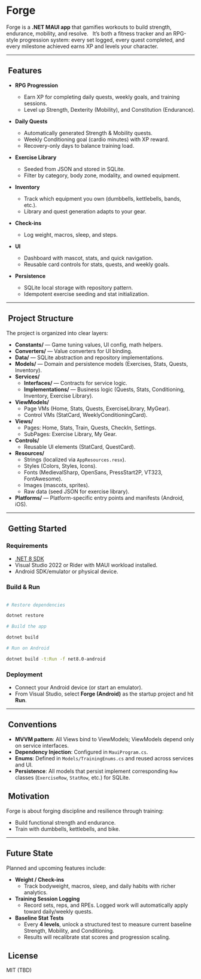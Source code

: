 
# Forge

Forge is a **.NET MAUI app** that gamifies workouts to build strength, endurance, mobility, and resolve.  
It’s both a fitness tracker and an RPG-style progression system: every set logged, every quest completed, and every milestone achieved earns XP and levels your character.

---
##  Features

- **RPG Progression**
	-  Earn XP for completing daily quests, weekly goals, and training sessions.
	-  Level up Strength, Dexterity (Mobility), and Constitution (Endurance).

- **Daily Quests**
	-  Automatically generated Strength & Mobility quests.
	-  Weekly Conditioning goal (cardio minutes) with XP reward.
	-  Recovery-only days to balance training load.

- **Exercise Library**
	-  Seeded from JSON and stored in SQLite.
	-  Filter by category, body zone, modality, and owned equipment.

- **Inventory**
	-  Track which equipment you own (dumbbells, kettlebells, bands, etc.).
	-  Library and quest generation adapts to your gear.

- **Check-ins**
	-  Log weight, macros, sleep, and steps.

- **UI**
	-  Dashboard with mascot, stats, and quick navigation.
	-  Reusable card controls for stats, quests, and weekly goals.

- **Persistence**
	-  SQLite local storage with repository pattern.
	-  Idempotent exercise seeding and stat initialization.

  

---

  

##  Project Structure


The project is organized into clear layers:

- **Constants/** — Game tuning values, UI config, math helpers.
- **Converters/** — Value converters for UI binding.
- **Data/** — SQLite abstraction and repository implementations.
- **Models/** — Domain and persistence models (Exercises, Stats, Quests, Inventory).
- **Services/**
	-  **Interfaces/** — Contracts for service logic.
	-  **Implementations/** — Business logic (Quests, Stats, Conditioning, Inventory, Exercise Library).
- **ViewModels/**
	-  Page VMs (Home, Stats, Quests, ExerciseLibrary, MyGear).
	-  Control VMs (StatCard, WeeklyConditioningCard).
- **Views/**
	-  Pages: Home, Stats, Train, Quests, CheckIn, Settings.
	-  SubPages: Exercise Library, My Gear.
- **Controls/**
	-  Reusable UI elements (StatCard, QuestCard).
- **Resources/**
	-  Strings (localized via `AppResources.resx`).
	-  Styles (Colors, Styles, Icons).
	-  Fonts (MedievalSharp, OpenSans, PressStart2P, VT323, FontAwesome).
	-  Images (mascots, sprites).
	- Raw data (seed JSON for exercise library).
- **Platforms/** — Platform-specific entry points and manifests (Android, iOS).

  
---

  

##  Getting Started

### Requirements

- [.NET 8 SDK](https://dotnet.microsoft.com/)
- Visual Studio 2022 or Rider with MAUI workload installed.
- Android SDK/emulator or physical device.

### Build & Run

```bash

# Restore dependencies

dotnet restore

# Build the app

dotnet build 

# Run on Android

dotnet build -t:Run -f net8.0-android

```

### Deployment
- Connect your Android device (or start an emulator).
- From Visual Studio, select **Forge (Android)** as the startup project and hit **Run**.


---

##  Conventions

- **MVVM pattern**: All Views bind to ViewModels; ViewModels depend only on service interfaces.
- **Dependency Injection**: Configured in `MauiProgram.cs`.
- **Enums**: Defined in `Models/TrainingEnums.cs` and reused across services and UI.
- **Persistence**: All models that persist implement corresponding `Row` classes (`ExerciseRow`, `StatRow`, etc.) for SQLite.

##  Motivation

Forge is about forging discipline and resilience through training:  
- Build functional strength and endurance.  
- Train with dumbbells, kettlebells, and bike.  

---

  

## Future State

Planned and upcoming features include:

- **Weight / Check-ins**  
	- Track bodyweight, macros, sleep, and daily habits with richer analytics. 
- **Training Session Logging**  
	-  Record sets, reps, and RPEs. Logged work will automatically apply toward daily/weekly quests.  
- **Baseline Stat Tests**  
	-  Every **4 levels**, unlock a structured test to measure current baseline Strength, Mobility, and Conditioning.
	- Results will recalibrate stat scores and progression scaling.
##  License

MIT (TBD)